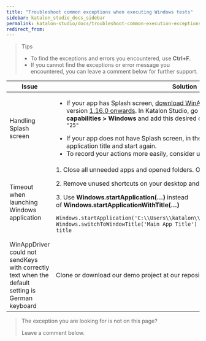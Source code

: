 ```yaml
---
title: "Troubleshoot common exceptions when executing Windows tests"
sidebar: katalon_studio_docs_sidebar
permalink: katalon-studio/docs/troubleshoot-common-execution-exceptions-windows.html
redirect_from:
---
```


> Tips
>
> * To find the exceptions and errors you encountered, use **Ctrl+F**.
> * If you cannot find the exceptions or error message you encountered, you can leave a comment below for further support.

<table>
	<thead>
		<tr>
			<th>Issue</th>
			<th>Solution</th>
		</tr>
	</thead>
	<tbody>
		<tr>
			<td>Handling Splash screen</td>
			<td>
				<ul>
					<li>If your app has Splash screen, <a href="https://github.com/microsoft/WinAppDriver/releases/tag/v1.2-RC&nbsp;15">download WinAppDriver v1.2</a>&nbsp;and install Appium version&nbsp;<a title="https://github.com/appium/appium/releases" href="https://github.com/appium/appium/releases" data-renderer-mark="true">1.16.0 onwards</a>. In Katalon Studio, go to <strong>Project Settings &gt; Desired capabilities &gt; Windows</strong>&nbsp;and add this desired capabilities: <code>"ms:waitForAppLaunch": "25"</code></li>
				</ul>
				<ul>
					<li>If your app does not have Splash screen, in the Application Title field, add the application title and start again.</li>
					<li>To record your actions more easily, consider using&nbsp;<strong>Native Windows Recorder</strong>.</li>
				</ul>
			</td>
		</tr>
		<tr>
			<td>Timeout when launching Windows application</td>
			<td>1. Close all unneeded apps and opened folders. Open Katalon Studio only.
				<p>2. Remove unused shortcuts on your desktop and your taskbar.</p>
				<p>3. Use&nbsp;<strong>Windows.startApplication(&hellip;)</strong>&nbsp;instead of&nbsp;<strong>Windows.startApplicationWithTitle(&hellip;)</strong>&nbsp;</p>
				<pre><code class="language-groovy">Windows.startApplication('C:\\Users\\katalon\\Desktop\\Demo\\WindowsFormsApp.exe') Windows.switchToWindowTitle('Main App Title') // Replace this by your main window title</code></pre>
			</td>
		</tr>
		<tr>
			<td>WinAppDriver could not sendKeys with correctly text when the default setting is German keyboard&nbsp;</td>
			<td>Clone or download our demo project at our repository: <a href="https://github.com/duyluonganh/kat-german-windows-test">German Windows test</a>.&nbsp;</td>
		</tr>
	</tbody>
</table>

> The exception you are looking for is not on this page?
>
> Leave a comment below.

